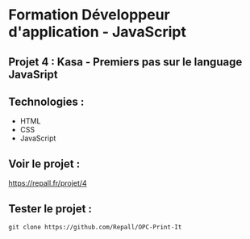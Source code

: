 # Formation Développeur d'application - JavaScript 

## Projet 4 : Kasa - Premiers pas sur le language JavaSript

## Technologies :

- HTML
- CSS
- JavaScript

## Voir le projet : 

https://repall.fr/projet/4

## Tester le projet :

```terminal
git clone https://github.com/Repall/OPC-Print-It
```
